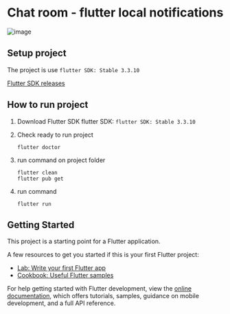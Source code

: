 # Chat room - flutter local notifications

![image](https://user-images.githubusercontent.com/20948117/210061838-f6d1e2e8-84fc-4bd8-b656-a63c47e36d3d.png)



## Setup project

The project is use ``flutter SDK: Stable 3.3.10``

[Flutter SDK releases](https://docs.flutter.dev/development/tools/sdk/releases/)

## How to run project

1. Download Flutter SDK flutter SDK: ``flutter SDK: Stable 3.3.10``
2. Check ready to run project


    ```shell
    flutter doctor
    ```

3. run command on project folder

    ```shell
    flutter clean
    flutter pub get
    ```

4. run command

    ```shell
    flutter run
    ```


## Getting Started

This project is a starting point for a Flutter application.

A few resources to get you started if this is your first Flutter project:

- [Lab: Write your first Flutter app](https://docs.flutter.dev/get-started/codelab)
- [Cookbook: Useful Flutter samples](https://docs.flutter.dev/cookbook)

For help getting started with Flutter development, view the
[online documentation](https://docs.flutter.dev/), which offers tutorials,
samples, guidance on mobile development, and a full API reference.